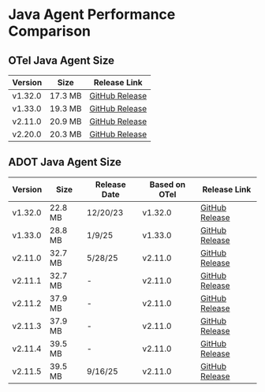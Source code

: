 # Java Agent Performance Comparison

## OTel Java Agent Size

| Version | Size | Release Link |
|---------|------|--------------|
| v1.32.0 | 17.3 MB | [GitHub Release](https://github.com/open-telemetry/opentelemetry-java-instrumentation/releases/tag/v1.32.0) |
| v1.33.0 | 19.3 MB | [GitHub Release](https://github.com/open-telemetry/opentelemetry-java-instrumentation/releases/tag/v1.33.0) |
| v2.11.0 | 20.9 MB | [GitHub Release](https://github.com/open-telemetry/opentelemetry-java-instrumentation/releases/tag/v2.11.0) |
| v2.20.0 | 20.3 MB | [GitHub Release](https://github.com/open-telemetry/opentelemetry-java-instrumentation/releases/tag/v2.20.0) |

## ADOT Java Agent Size

| Version | Size | Release Date | Based on OTel | Release Link |
|---------|------|--------------|---------------|--------------|
| v1.32.0 | 22.8 MB | 12/20/23 | v1.32.0 | [GitHub Release](https://github.com/aws-observability/aws-otel-java-instrumentation/releases/tag/v1.32.0) |
| v1.33.0 | 28.8 MB | 1/9/25 | v1.33.0 | [GitHub Release](https://github.com/aws-observability/aws-otel-java-instrumentation/releases/tag/v1.33.0) |
| v2.11.0 | 32.7 MB | 5/28/25 | v2.11.0 | [GitHub Release](https://github.com/aws-observability/aws-otel-java-instrumentation/releases/tag/v2.11.0) |
| v2.11.1 | 32.7 MB | - | v2.11.0 | [GitHub Release](https://github.com/aws-observability/aws-otel-java-instrumentation/releases/tag/v2.11.1) |
| v2.11.2 | 37.9 MB | - | v2.11.0 | [GitHub Release](https://github.com/aws-observability/aws-otel-java-instrumentation/releases/tag/v2.11.2) |
| v2.11.3 | 37.9 MB | - | v2.11.0 | [GitHub Release](https://github.com/aws-observability/aws-otel-java-instrumentation/releases/tag/v2.11.3) |
| v2.11.4 | 39.5 MB | - | v2.11.0 | [GitHub Release](https://github.com/aws-observability/aws-otel-java-instrumentation/releases/tag/v2.11.4) |
| v2.11.5 | 39.5 MB | 9/16/25 | v2.11.0 | [GitHub Release](https://github.com/aws-observability/aws-otel-java-instrumentation/releases/tag/v2.11.5) |